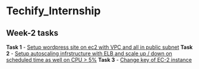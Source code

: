 # Techify_Internship
## Week-2 tasks 
  <b> Task 1</b> - [Setup wordpress site on ec2 with VPC and all in public subnet](https://github.com/abd8126/Techify_Internship/blob/main/Task%201.pdf)
  <b> Task 2</b> - [Setup autoscaling infrstructure with ELB and scale up / down on scheduled time as well on CPU > 5%](https://github.com/abd8126/Techify_Internship/blob/main/Task%202.pdf)
  <b> Task 3</b> - [Change key of EC-2 instance](https://github.com/abd8126/Techify_Internship/blob/main/Task%203(Approach-2).pdf)
